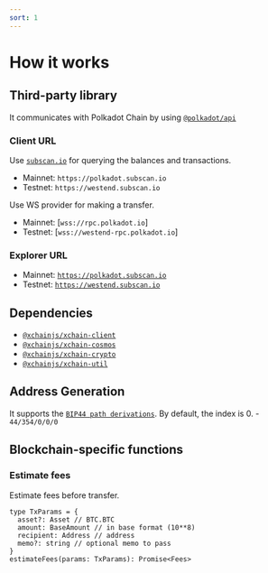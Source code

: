 ```yaml
---
sort: 1
---
```


# How it works

## Third-party library

It communicates with Polkadot Chain by using [`@polkadot/api`](https://github.com/polkadot-js/api)

### Client URL

Use [`subscan.io`](https://docs.api.subscan.io/) for querying the balances and transactions.
* Mainnet: `https://polkadot.subscan.io`
* Testnet: `https://westend.subscan.io`

Use WS provider for making a transfer.
* Mainnet: [`wss://rpc.polkadot.io`]
* Testnet: [`wss://westend-rpc.polkadot.io`]

### Explorer URL
* Mainnet: [`https://polkadot.subscan.io`](https://polkadot.subscan.io)
* Testnet: [`https://westend.subscan.io`](https://westend.subscan.io)

## Dependencies

* [`@xchainjs/xchain-client`](https://github.com/xchainjs/xchainjs-lib/packages/xchain-client)
* [`@xchainjs/xchain-cosmos`](https://github.com/xchainjs/xchainjs-lib/packages/xchain-cosmos)
* [`@xchainjs/xchain-crypto`](https://github.com/xchainjs/xchainjs-lib/packages/xchain-crypto)
* [`@xchainjs/xchain-util`](https://github.com/xchainjs/xchainjs-lib/packages/xchain-util)

## Address Generation

It supports the [`BIP44 path derivations`](https://github.com/satoshilabs/slips/blob/master/slip-0044.md).
By default, the index is 0. - `44/354/0/0/0`

## Blockchain-specific functions

### Estimate fees

Estimate fees before transfer.
```
type TxParams = {
  asset?: Asset // BTC.BTC
  amount: BaseAmount // in base format (10**8)
  recipient: Address // address
  memo?: string // optional memo to pass
}
estimateFees(params: TxParams): Promise<Fees>
```

